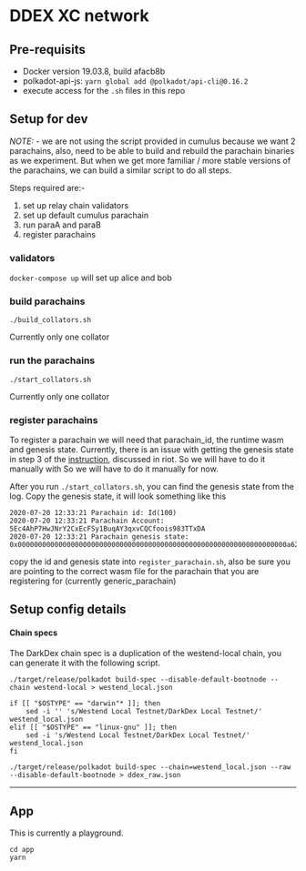 # DDEX XC network

## Pre-requisits
- Docker version 19.03.8, build afacb8b
- polkadot-api-js: `yarn global add @polkadot/api-cli@0.16.2`
- execute access for the `.sh` files in this repo

## Setup for dev

*NOTE:* - we are not using the script provided in cumulus because we want 2 parachains, also, need to be able to build and rebuild the parachain binaries as we experiment. But when we get more familiar / more stable versions of the parachains, we can build a similar script to do all steps. 

Steps required are:-
1. set up relay chain validators
1. set up default cumulus parachain 
1. run paraA and paraB
1. register parachains


### validators
`docker-compose up` will set up alice and bob

### build parachains
```
./build_collators.sh
```
Currently only one collator

### run the parachains
```
./start_collators.sh
```
Currently only one collator

### register parachains

To register a parachain we will need that parachain_id, the runtime wasm and genesis state. Currently, there is an issue with getting the genesis state in step 3 of the [instruction](https://github.com/paritytech/cumulus#running-a-collator), discussed in riot. So we will have to do it manually with So we will have to do it manually for now. 

After you run `./start_collators.sh`, you can find the genesis state from the log. Copy the genesis state, it will look something like this

```
2020-07-20 12:33:21 Parachain id: Id(100)
2020-07-20 12:33:21 Parachain Account: 5Ec4AhP7HwJNrY2CxEcFSy1BuqAY3qxvCQCfoois983TTxDA
2020-07-20 12:33:21 Parachain genesis state: 0x000000000000000000000000000000000000000000000000000000000000000000a6239dc05a4013dddbb51d786fdf3153c3ca0f20295adf64e3ad48abb229cbe103170a2e7597b7b7e3d84c05391d139a62b157e78786d8c082f29dcf4c11131400
```

copy the id and genesis state into `register_parachain.sh`, also be sure you are pointing to the correct wasm file for the parachain that you are registering for (currently generic_parachain)

## Setup config details
#### Chain specs
The DarkDex chain spec is a duplication of the westend-local chain, you can generate it with the following script. 

```
./target/release/polkadot build-spec --disable-default-bootnode --chain westend-local > westend_local.json

if [[ "$OSTYPE" == "darwin"* ]]; then
	sed -i '' 's/Westend Local Testnet/DarkDex Local Testnet/' westend_local.json
elif [[ "$OSTYPE" == "linux-gnu" ]]; then
	sed -i 's/Westend Local Testnet/DarkDex Local Testnet/' westend_local.json
fi

./target/release/polkadot build-spec --chain=westend_local.json --raw --disable-default-bootnode > ddex_raw.json
```

___
## App

This is currently a playground. 

```
cd app
yarn
```


